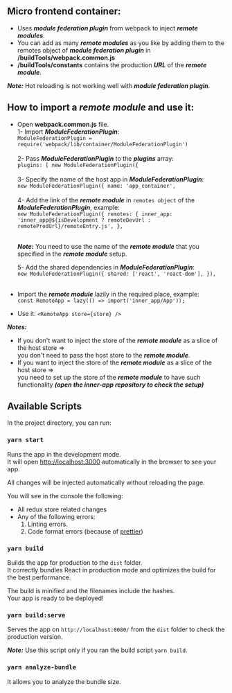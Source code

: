 ## Micro frontend container:

- Uses ***module federation plugin*** from webpack to inject ***remote modules***.
- You can add as many ***remote modules*** as you like by adding them to the remotes object 
of ***module federation plugin*** in **/buildTools/webpack.common.js** 
- **/buildTools/constants** contains the production ***URL*** of the  ***remote module***.

**_Note:_** Hot reloading is not working well with ***module federation plugin***.

## How to import a ***remote module*** and use it:
- Open **webpack.common.js** file.<br>
    1- Import ***ModuleFederationPlugin***:<br>
    `ModuleFederationPlugin = require('webpack/lib/container/ModuleFederationPlugin')` <br> <br>
    2- Pass ***ModuleFederationPlugin*** to the ***plugins*** array:<br>
    `plugins: [
                new ModuleFederationPlugin({`<br><br>
    3- Specify the name of the host app in ***ModuleFederationPlugin***:<br>
    `new ModuleFederationPlugin({
        name: 'app_container',`<br><br>
    4- Add the link of the ***remote module*** in `remotes object` of the ***ModuleFederationPlugin***, example:<br>
    `new ModuleFederationPlugin({
        remotes: {
        inner_app: 'inner_app@${isDevelopment ? remoteDevUrl : remoteProdUrl}/remoteEntry.js',
        },`<br><br>
        
     **_Note:_** You need to use the name of the ***remote module*** that you specified in the ***remote module*** setup.
        
    5- Add the shared dependencies in ***ModuleFederationPlugin***:<br>
    `new ModuleFederationPlugin({
        shared: ['react', 'react-dom'],
        }),`<br><br>
 	
- Import the ***remote module*** lazily in the required place, example:<br>
`const RemoteApp = lazy(() => import('inner_app/App'));`
- Use it:
`<RemoteApp
 	store={store}
 />`

**_Notes:_** 
- If you don't want to inject the store of the ***remote module*** as a slice of the host store => <br> 
you don't need to pass the host store to the ***remote module***.
- If you want to inject the store of the ***remote module*** as a slice of the host store => <br> 
you need to set up the store of the ***remote module*** to have such functionality
 ***(open the inner-app repository to check the setup)***

## Available Scripts

In the project directory, you can run:

### `yarn start`

Runs the app in the development mode.<br>
It will open [http://localhost:3000](http://localhost:3000) automatically in the browser to see your app.

All changes will be injected automatically without reloading the page.<br>

You will see in the console the following:

- All redux store related changes
- Any of the following errors:
  1. Linting errors.
  2. Code format errors (because of [prettier](https://prettier.io/))

### `yarn build`

Builds the app for production to the `dist` folder.<br>
It correctly bundles React in production mode and optimizes the build for the best performance.

The build is minified and the filenames include the hashes.<br>
Your app is ready to be deployed!

### `yarn build:serve`

Serves the app on `http://localhost:8080/` from the `dist` folder to check the production version.

**_Note:_** Use this script only if you ran the build script `yarn build`.

### `yarn analyze-bundle`

It allows you to analyze the bundle size.
